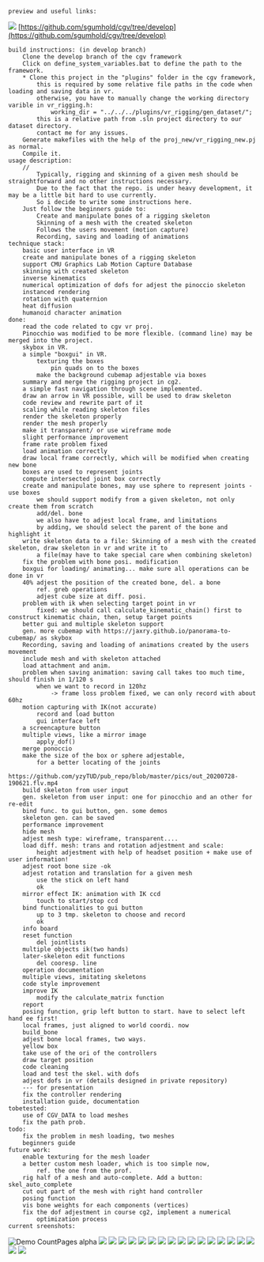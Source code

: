     preview and useful links:
![](docs/pics/multipleviews.png)
[https://github.com/sgumhold/cgv/tree/develop](https://github.com/sgumhold/cgv/tree/develop)

<!-- [usage description](https://cloudstore.zih.tu-dresden.de/index.php/s/C8G4TGdDrzGqfkp) -->
<!-- try the executable: (build with master branch of cgv)
    One can run the program by simply clicking on the batch file called "run_exec.bat" 
        in the following folder: "exec\exec_vr_rigging". -->

    build instructions: (in develop branch)
        Clone the develop branch of the cgv framework 
        Click on define_system_variables.bat to define the path to the framework.
        * Clone this project in the "plugins" folder in the cgv framework, 
            this is required by some relative file paths in the code when loading and saving data in vr.
            otherwise, you have to manually change the working directory varible in vr_rigging.h:
                working_dir = "../../../plugins/vr_rigging/gen_dataset/";
            this is a relative path from .sln project directory to our dataset directory.
            contact me for any issues.
        Generate makefiles with the help of the proj_new/vr_rigging_new.pj as normal.
        Compile it.
    usage description: 
        //
            Typically, rigging and skinning of a given mesh should be straightforward and no other instructions necessary.
            Due to the fact that the repo. is under heavy development, it may be a little bit hard to use currently.
            So i decide to write some instructions here.
        Just follow the beginners guide to:
            Create and manipulate bones of a rigging skeleton
            Skinning of a mesh with the created skeleton
            Follows the users movement (motion capture)
            Recording, saving and loading of animations
    technique stack:
        basic user interface in VR
        create and manipulate bones of a rigging skeleton
        support CMU Graphics Lab Motion Capture Database
        skinning with created skeleton
        inverse kinematics
        numerical optimization of dofs for adjest the pinoccio skeleton 
        instanced rendering
        rotation with quaternion
        heat diffusion
        humanoid character animation
    done:
        read the code related to cgv vr proj. 
        Pinocchio was modified to be more flexible. (command line) may be merged into the project. 
        skybox in VR.
        a simple "boxgui" in VR.
            texturing the boxes 
                pin quads on to the boxes 
            make the background cubemap adjestable via boxes 
        summary and merge the rigging project in cg2.
        a simple fast navigation through scene implemented.
        draw an arrow in VR possible, will be used to draw skeleton
        code review and rewrite part of it
        scaling while reading skeleton files
        render the skeleton properly
        render the mesh properly 
        make it transparent/ or use wireframe mode 
        slight performance improvement
        frame rate problem fixed
        load animation correctly
        draw local frame correctly, which will be modified when creating new bone 
        boxes are used to represent joints 
        compute intersected joint box correctly
        create and manipulate bones, may use sphere to represent joints - use boxes
            we should support modify from a given skeleton, not only create them from scratch
            add/del. bone
            we also have to adjest local frame, and limitations 
            by adding, we should select the parent of the bone and highlight it 
        write skeleton data to a file: Skinning of a mesh with the created skeleton, draw skeleton in vr and write it to
            a file(may have to take special care when combining skeleton)
        fix the problem with bone posi. modification 
        boxgui for loading/ animating... make sure all operations can be done in vr 
        40% adjest the position of the created bone, del. a bone 
            ref. greb operations
            adjest cube size at diff. posi. 
        problem with ik when selecting target point in vr  
            fixed: we should call calculate_kinematic_chain() first to construct kinematic chain, then, setup target points 
        better gui and multiple skeleton support 
        gen. more cubemap with https://jaxry.github.io/panorama-to-cubemap/ as skybox
        Recording, saving and loading of animations created by the users movement
        include mesh and with skeleton attached
        load attachment and anim. 
        problem when saving animation: saving call takes too much time, should finish in 1/120 s
            when we want to record in 120hz
                -> frame loss problem fixed, we can only record with about 60hz
        motion capturing with IK(not accurate)
            record and load button 
            gui interface left
        a screencapture button 
        multiple views, like a mirror image
            apply_dof()
        merge ponoccio
        make the size of the box or sphere adjestable, 
            for a better locating of the joints 
            https://github.com/yzyTUD/pub_repo/blob/master/pics/out_20200728-190621.flv.mp4
        build skeleton from user input 
        gen. skeleton from user input: one for pinocchio and an other for re-edit
        bind func. to gui button, gen. some demos 
        skeleton gen. can be saved 
        performance improvement
        hide mesh 
        adjest mesh type: wireframe, transparent....
        load diff. mesh: trans and rotation adjestment and scale:
            height adjestment with help of headset position + make use of user information!
        adjest root bone size -ok
        adjest rotation and translation for a given mesh 
            use the stick on left hand
            ok
        mirror effect IK: animation with IK ccd 
            touch to start/stop ccd
        bind functionalities to gui button
            up to 3 tmp. skeleton to choose and record
            ok  
        info board 
        reset function 
            del jointlists 
        multiple objects ik(two hands)
        later-skeleton edit functions
            del cooresp. line
        operation documentation  
        multiple views, imitating skeletons 
        code style improvement 
        improve IK
            modify the calculate_matrix function
        report 
        posing function, grip left button to start. have to select left hand ee first!
        local frames, just aligned to world coordi. now 
        build_bone
        adjest bone local frames, two ways.
        yellow box 
        take use of the ori of the controllers 
        draw target position 
        code cleaning 
        load and test the skel. with dofs 
        adjest dofs in vr (details designed in private repository)
        --- for presentation 
        fix the controller rendering 
        installation guide, documentation 
    tobetested:
        use of CGV_DATA to load meshes 
        fix the path prob. 
    todo:  
        fix the problem in mesh loading, two meshes 
        beginners guide 
    future work:    
        enable texturing for the mesh loader
        a better custom mesh loader, which is too simple now, 
            ref. the one from the prof.
        rig half of a mesh and auto-complete. Add a button: skel_auto_complete 
        cut out part of the mesh with right hand controller 
        posing function  
        vis bone weights for each components (vertices)
        fix the dof adjestment in course cg2, implement a numerical            
            optimization process
    current sreenshots:
![Demo CountPages alpha](docs/pics/preview.gif)
![](docs/pics/with_info_board.png)
![](docs/pics/vrrigging_demo1.png)
![](docs/pics/colorized_mesh.png)
![](docs/pics/mirrorview.png)
![](docs/pics/withskinning.png)
![](docs/pics/skinningmeshadded.png)
![](docs/pics/workstation.png)
![](docs/pics/bettergui.png)
![](docs/pics/bettergui_addiskel.png)
![](docs/pics/loadskelwithboxgui.png)
![](docs/pics/added.png)
![](docs/pics/intersection_detected.png)
![](docs/pics/adj_local_coordi.png)
![](docs/pics/with_mesh.png)
![](docs/pics/wireframe_style.png)
![](docs/pics/framerate_opti.png)
![](docs/pics/scaled.png)
![](docs/pics/cgvproj_withskel_not_scaled.png)

